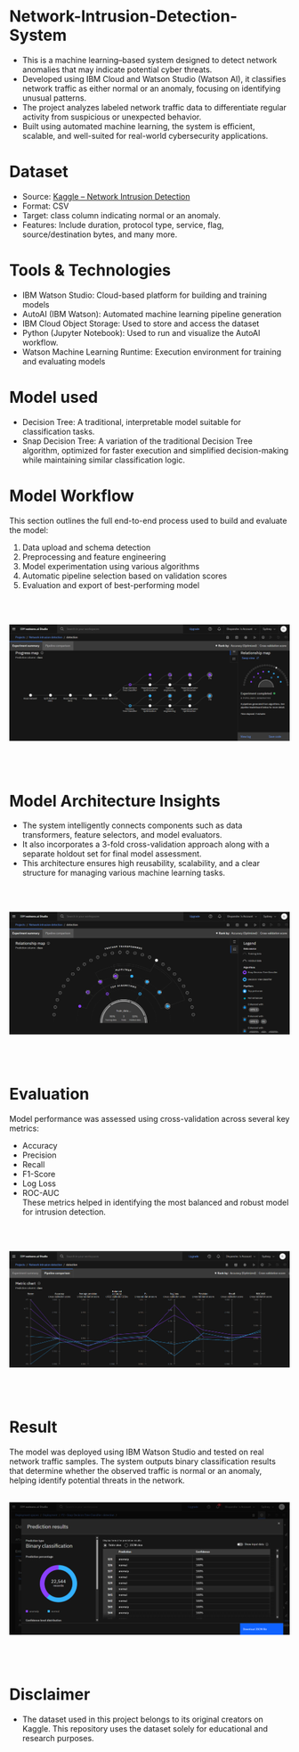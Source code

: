 # Network-Intrusion-Detection-System
* This is a machine learning–based system designed to detect network anomalies that may indicate potential cyber threats.
* Developed using IBM Cloud and Watson Studio (Watson AI), it classifies network traffic as either normal or an anomaly, focusing on identifying unusual patterns.
* The project analyzes labeled network traffic data to differentiate regular activity from suspicious or unexpected behavior.
* Built using automated machine learning, the system is efficient, scalable, and well-suited for real-world cybersecurity applications.

# Dataset

* Source: [Kaggle – Network Intrusion Detection](https://www.kaggle.com/datasets/sampadab17/network-intrusion-detection)
* Format: CSV
* Target: class column indicating normal or an anomaly.
* Features: Include duration, protocol type, service, flag, source/destination bytes, and many more.

# Tools & Technologies
* IBM Watson Studio: Cloud-based platform for building and training models
* AutoAI (IBM Watson): Automated machine learning pipeline generation
* IBM Cloud Object Storage: Used to store and access the dataset
* Python (Jupyter Notebook): Used to run and visualize the AutoAI workflow.
* Watson Machine Learning Runtime: Execution environment for training and evaluating models

# Model used

* Decision Tree: A traditional, interpretable model suitable for classification tasks.
* Snap Decision Tree: A variation of the traditional Decision Tree algorithm, optimized for faster execution and simplified decision-making while maintaining similar classification logic.

# Model Workflow

This section outlines the full end-to-end process used to build and evaluate the model:

1. Data upload and schema detection  
2. Preprocessing and feature engineering  
3. Model experimentation using various algorithms  
4. Automatic pipeline selection based on validation scores  
5. Evaluation and export of best-performing model
<br>
<br>

![Model Workflow](images/progress_map.png)

<br>
<br>

# Model Architecture Insights

* The system intelligently connects components such as data transformers, feature selectors, and model evaluators.
* It also incorporates a 3-fold cross-validation approach along with a separate holdout set for final model assessment.
* This architecture ensures high reusability, scalability, and a clear structure for managing various machine learning tasks.
<br>
<br>

![Model Architecture Insights](images/relationship_map.png)

<br>
<br>

# Evaluation

Model performance was assessed using cross-validation across several key metrics:
* Accuracy
* Precision
* Recall
* F1-Score
* Log Loss
* ROC-AUC<br>These metrics helped in identifying the most balanced and robust model for intrusion detection.
<br>
<br>

![Model Evaluation Metrics](images/metric_chart.png)

<br>
<br>

# Result

The model was deployed using IBM Watson Studio and tested on real network traffic samples. The system outputs binary classification results that determine whether the observed traffic is normal or an anomaly, helping identify potential threats in the network.
<br>
<br>

![Model Prediction Results](images/result.png)

<br>
<br>

# Disclaimer

* The dataset used in this project belongs to its original creators on Kaggle. This repository uses the dataset solely for educational and research purposes.
